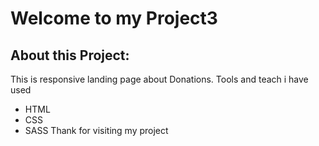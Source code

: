 # Welcome to my Project3
## About this Project:
This is responsive landing page about Donations.
Tools and teach i have used
- HTML
- CSS
- SASS
Thank for visiting my project